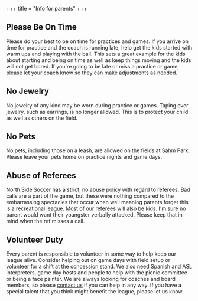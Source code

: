 +++
title = "Info for parents"
+++

## Please Be On Time

Please do your best to be on time for practices and games. If you
arrive on time for practice and the coach is running late, help get
the kids started with warm ups and playing with the ball.  This sets a
great example for the kids about starting and being on time as well as
keep things moving and the kids will not get bored. If you're going to
be late or miss a practice or game, please let your coach know so they
can make adjustments as needed.
 
## No Jewelry

No jewelry of any kind may be worn during practice or games. Taping
over jewelry, such as earrings, is no longer allowed.  This is to
protect your child as well as others on the field.  

## No Pets 

No pets, including those on a leash, are allowed on the fields at Sahm
Park. Please leave your pets home on practice nights and game days.
 
## Abuse of Referees

North Side Soccer has a strict, no abuse policy with regard to
referees. Bad calls are a part of the game, but these were nothing
compared to the embarrassing spectacles that occur when well meaning
parents forget this is a recreational league.  Most of our referees
will also be kids.  I'm sure no parent would want their youngster
verbally attacked.  Please keep that in mind when the ref misses a
call.
 
## Volunteer Duty

Every parent is responsible to volunteer in some way to help keep our
league alive.  Consider helping out on game days with field setup or
volunteer for a shift at the concession stand.  We also need Spanish
and ASL interpreters, game day hosts and people to help with the
picnic committee or being a face painter.  We are always looking for
coaches and board members, so please [contact us] if you can help in any
way.  If you have a special talent that you think might benefit the
league, please let us know.

[contact us]: /contact/
